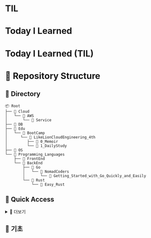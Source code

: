 # TIL
# Today I Learned

# Today I Learned (TIL)


# 📂 Repository Structure
## 📂 Directory

```text
📦 Root
├── 📁 Cloud
│   └── 📁 AWS
│       └── 📁 Service
├── 📁 DB
├── 📁 Edu
│   └── 📁 BootCamp
│      └── 📁 LikeLionCloudEngineering_4th
│         ├── 📁 0_Memoir
│         └── 📁 1_DailyStudy
├── 📁 OS
└── 📁 Programming_Languages
    ├── 📁 FrontEnd
    └── 📁 BackEnd
        ├── 📁 Go
        │   └── 📁 NomadCoders
        │       └── 📁 Getting_Started_with_Go_Quickly_and_Easily
        └── 📁 Rust
            └── 📁 Easy_Rust
```


## 🔗 Quick Access

<details>
<summary>📂 더보기</summary>

- **[Cloud](./Cloud)**
  - [AWS](./Cloud/AWS)
    - [Service](./Cloud/AWS/Service)

- **[DB](./DB)**

- **[Edu](./Edu)**
  - [BootCamp](./Edu/BootCamp)
    - [LikeLionCloudEngineering_4th](./Edu/BootCamp/LikeLionCloudEngineering_4th)
      - [0_Memoir](./Edu/BootCamp/LikeLionCloudEngineering_4th/0_Memoir)
      - [1_DailyStudy](./Edu/BootCamp/LikeLionCloudEngineering_4th/1_DailyStudy)

- **[OS](./OS)**

- **[Programming_Languages](./Programming_Languages)**
  - [FrontEnd](./Programming_Languages/FrontEnd)
  - [BackEnd](./Programming_Languages/BackEnd)
    - [Go](./Programming_Languages/BackEnd/Go)
      - [NomadCoders](./Programming_Languages/BackEnd/Go/NomadCoders)
        - [Getting_Started_with_Go_Quickly_and_Easily](./Programming_Languages/BackEnd/Go/NomadCoders/Getting_Started_with_Go_Quickly_and_Easily)
    - [Rust](./Programming_Languages/BackEnd/Rust)
      - [Easy_Rust](./Programming_Languages/BackEnd/Rust/Easy_Rust)

</details>


## 📝 기초

